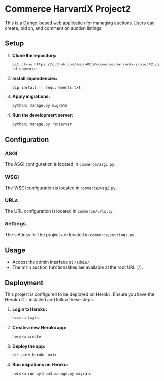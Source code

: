 # Commerce HarvardX Project2

This is a Django-based web application for managing auctions. Users can create, bid on, and comment on auction listings.

## Setup

1. **Clone the repository:**
    ```sh
    git clone https://github.com/amirn003/commerce-harvardx-project2.git
    cd commerce
    ```

2. **Install dependencies:**
    ```sh
    pip install -r requirements.txt
    ```

3. **Apply migrations:**
    ```sh
    python3 manage.py migrate
    ```

4. **Run the development server:**
    ```sh
    python3 manage.py runserver
    ```

## Configuration

### ASGI

The ASGI configuration is located in `commerce/asgi.py`.

### WSGI

The WSGI configuration is located in `commerce/wsgi.py`.

### URLs

The URL configuration is located in `commerce/urls.py`.

### Settings

The settings for the project are located in `commerce/settings.py`.

## Usage

- Access the admin interface at `/admin/`.
- The main auction functionalities are available at the root URL (`/`).

## Deployment

This project is configured to be deployed on Heroku. Ensure you have the Heroku CLI installed and follow these steps:

1. **Login to Heroku:**
    ```sh
    heroku login
    ```

2. **Create a new Heroku app:**
    ```sh
    heroku create
    ```

3. **Deploy the app:**
    ```sh
    git push heroku main
    ```

4. **Run migrations on Heroku:**
    ```sh
    heroku run python3 manage.py migrate
    ```
